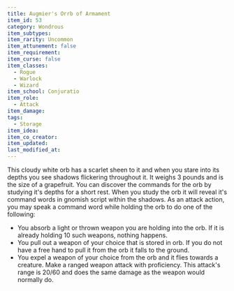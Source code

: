```yaml
---
title: Augmier's Orrb of Armament
item_id: 53
category: Wondrous
item_subtypes:
item_rarity: Uncommon
item_attunement: false
item_requirement:
item_curse: false
item_classes:
  - Rogue
  - Warlock
  - Wizard
item_school: Conjuratio
item_role:
  - Attack
item_damage:
tags:
  - Storage
item_idea:
item_co_creator:
item_updated:
last_modified_at:
---
```

This cloudy white orb has a scarlet sheen to it and when you stare into its depths you see shadows flickering throughout it. It weighs 3 pounds and is the size of a grapefruit. You can discover the commands for the orb by studying it's depths for a short rest. When you study the orb it will reveal it's command words in gnomish script within the shadows. As an attack action, you may speak a command word while holding the orb to do one of the following:
- You absorb a light or thrown weapon you are holding into the orb. If it is already holding 10 such weapons, nothing happens.
- You pull out a weapon of your choice that is stored in orb. If you do not have a free hand to pull it from the orb it falls to the ground.
- You expel a weapon of your choice from the orb and it flies towards a creature. Make a ranged weapon attack with proficiency. This attack's range is 20/60 and does the same damage as the weapon would normally do.
